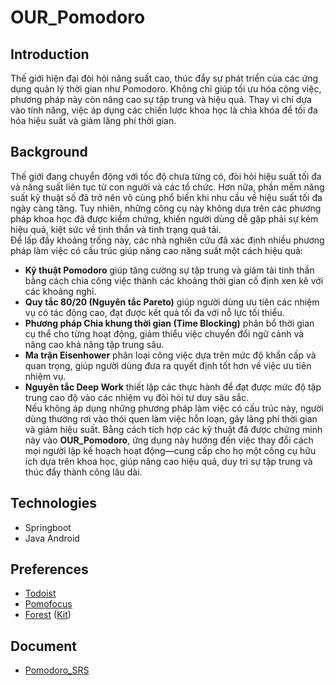 # OUR_Pomodoro

## Introduction
Thế giới hiện đại đòi hỏi năng suất cao, thúc đẩy sự phát triển của các ứng dụng quản lý thời gian như Pomodoro. Không chỉ giúp tối ưu hóa công việc, phương pháp này còn nâng cao sự tập trung và hiệu quả. Thay vì chỉ dựa vào tính năng, việc áp dụng các chiến lược khoa học là chìa khóa để tối đa hóa hiệu suất và giảm lãng phí thời gian.

## Background
Thế giới đang chuyển động với tốc độ chưa từng có, đòi hỏi hiệu suất tối đa và năng suất liên tục từ con người và các tổ chức. Hơn nữa, phần mềm năng suất kỹ thuật số đã trở nên vô cùng phổ biến khi nhu cầu về hiệu suất tối đa ngày càng tăng. Tuy nhiên, những công cụ này không dựa trên các phương pháp khoa học đã được kiểm chứng, khiến người dùng dễ gặp phải sự kém hiệu quả, kiệt sức về tinh thần và tình trạng quá tải.  
Để lấp đầy khoảng trống này, các nhà nghiên cứu đã xác định nhiều phương pháp làm việc có cấu trúc giúp nâng cao năng suất một cách hiệu quả:  
- **Kỹ thuật Pomodoro** giúp tăng cường sự tập trung và giảm tải tinh thần bằng cách chia công việc thành các khoảng thời gian cố định xen kẽ với các khoảng nghỉ.  
- **Quy tắc 80/20 (Nguyên tắc Pareto)** giúp người dùng ưu tiên các nhiệm vụ có tác động cao, đạt được kết quả tối đa với nỗ lực tối thiểu.  
- **Phương pháp Chia khung thời gian (Time Blocking)** phân bổ thời gian cụ thể cho từng hoạt động, giảm thiểu việc chuyển đổi ngữ cảnh và nâng cao khả năng tập trung sâu.  
- **Ma trận Eisenhower** phân loại công việc dựa trên mức độ khẩn cấp và quan trọng, giúp người dùng đưa ra quyết định tốt hơn về việc ưu tiên nhiệm vụ.  
- **Nguyên tắc Deep Work** thiết lập các thực hành để đạt được mức độ tập trung cao độ vào các nhiệm vụ đòi hỏi tư duy sâu sắc.  
Nếu không áp dụng những phương pháp làm việc có cấu trúc này, người dùng thường rơi vào thói quen làm việc hỗn loạn, gây lãng phí thời gian và giảm hiệu suất. Bằng cách tích hợp các kỹ thuật đã được chứng minh này vào **OUR_Pomodoro**, ứng dụng này hướng đến việc thay đổi cách mọi người lập kế hoạch hoạt động—cung cấp cho họ một công cụ hữu ích dựa trên khoa học, giúp nâng cao hiệu quả, duy trì sự tập trung và thúc đẩy thành công lâu dài.

## Technologies
- Springboot
- Java Android

## Preferences
- [Todoist](https://www.todoist.com/)
- [Pomofocus](https://pomofocus.io/)
- [Forest](https://www.forestapp.cc/) ([Kit](https://drive.google.com/drive/folders/1-Kuo51pleXL0pbMDdfCBUbB2A5Oo3Dy5))

## Document
- [Pomodoro_SRS](https://docs.google.com/document/d/1i8sSDCLGe6Cevhu5hEQ8Kaa7RpYDmApI/edit)
